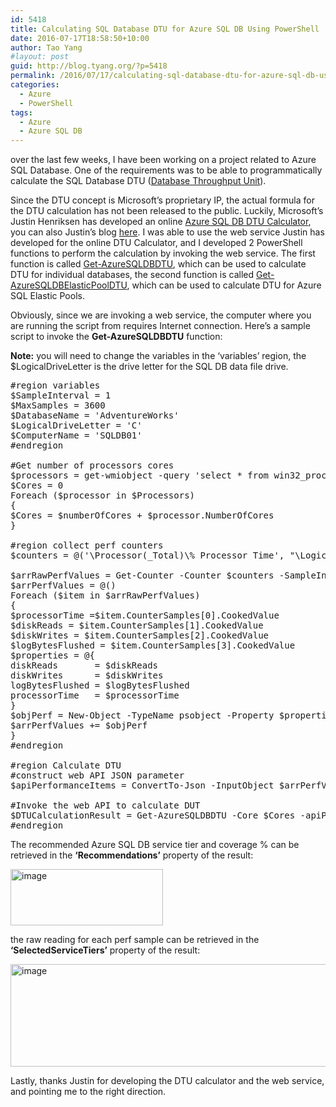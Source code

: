 ```yaml
---
id: 5418
title: Calculating SQL Database DTU for Azure SQL DB Using PowerShell
date: 2016-07-17T18:58:50+10:00
author: Tao Yang
#layout: post
guid: http://blog.tyang.org/?p=5418
permalink: /2016/07/17/calculating-sql-database-dtu-for-azure-sql-db-using-powershell/
categories:
  - Azure
  - PowerShell
tags:
  - Azure
  - Azure SQL DB
---
```

over the last few weeks, I have been working on a project related to Azure SQL Database. One of the requirements was to be able to programmatically calculate the SQL Database DTU (<a href="https://channel9.msdn.com/Series/Windows-Azure-Storage-SQL-Database-Tutorials/Scott-Klein-Video-02">Database Throughput Unit</a>).

Since the DTU concept is Microsoft’s proprietary IP, the actual formula for the DTU calculation has not been released to the public. Luckily, Microsoft’s Justin Henriksen has developed an online <a href="http://dtucalculator.azurewebsites.net/">Azure SQL DB DTU Calculator</a>, you can also Justin’s blog <a href="https://justinhenriksen.wordpress.com/2015/05/15/introducing-the-azure-sql-database-dtu-calculator/">here</a>. I was able to use the web service Justin has developed for the online DTU Calculator, and I developed 2 PowerShell functions to perform the calculation by invoking the web service. The first function is called <a href="https://github.com/tyconsulting/BlogPosts/blob/master/Azure/Get-AzureSQLDBDTU.ps1">Get-AzureSQLDBDTU</a>, which can be used to calculate DTU for individual databases, the second function is called <a href="https://github.com/tyconsulting/BlogPosts/blob/master/Azure/Get-AzureSQLDBElasticPoolDTU.ps1">Get-AzureSQLDBElasticPoolDTU</a>, which can be used to calculate DTU for Azure SQL Elastic Pools.

Obviously, since we are invoking a web service, the computer where you are running the script from requires Internet connection. Here’s a sample script to invoke the <strong>Get-AzureSQLDBDTU</strong> function:

<strong>Note:</strong> you will need to change the variables in the ‘variables’ region, the $LogicalDriveLetter is the drive letter for the SQL DB data file drive.
<pre language="PowerShell">#region variables
$SampleInterval = 1
$MaxSamples = 3600
$DatabaseName = 'AdventureWorks'
$LogicalDriveLetter = 'C'
$ComputerName = 'SQLDB01'
#endregion

#Get number of processors cores
$processors = get-wmiobject -query 'select * from win32_processor' -ComputerName $ComputerName
$Cores = 0
Foreach ($processor in $Processors)
{
$Cores = $numberOfCores + $processor.NumberOfCores
}

#region collect perf counters
$counters = @('\Processor(_Total)\% Processor Time', "\LogicalDisk($LogicalDriveLetter`:)\Disk Reads/sec", "\LogicalDisk($LogicalDriveLetter`:)\Disk Writes/sec", "\SQLServer:Databases($DatabaseName)\Log Bytes Flushed/sec")

$arrRawPerfValues = Get-Counter -Counter $counters -SampleInterval $SampleInterval -MaxSamples $MaxSamples -ComputerName $ComputerName
$arrPerfValues = @()
Foreach ($item in $arrRawPerfValues)
{
$processorTime =$item.CounterSamples[0].CookedValue
$diskReads = $item.CounterSamples[1].CookedValue
$diskWrites = $item.CounterSamples[2].CookedValue
$logBytesFlushed = $item.CounterSamples[3].CookedValue
$properties = @{
diskReads       = $diskReads
diskWrites      = $diskWrites
logBytesFlushed = $logBytesFlushed
processorTime   = $processorTime
}
$objPerf = New-Object -TypeName psobject -Property $properties
$arrPerfValues += $objPerf
}
#endregion

#region Calculate DTU
#construct web API JSON parameter
$apiPerformanceItems = ConvertTo-Json -InputObject $arrPerfValues

#Invoke the web API to calculate DUT
$DTUCalculationResult = Get-AzureSQLDBDTU -Core $Cores -apiPerformanceItems $apiPerformanceItems
#endregion
</pre>
The recommended Azure SQL DB service tier and coverage % can be retrieved in the <strong>‘Recommendations’</strong> property of the result:

<a href="http://blog.tyang.org/wp-content/uploads/2016/07/image.png"><img style="padding-top: 0px; padding-left: 0px; margin: 0px; padding-right: 0px; border: 0px;" title="image" src="http://blog.tyang.org/wp-content/uploads/2016/07/image_thumb.png" alt="image" width="244" height="90" border="0" /></a>

the raw reading for each perf sample can be retrieved in the <strong>‘SelectedServiceTiers’</strong> property of the result:

<a href="http://blog.tyang.org/wp-content/uploads/2016/07/image-1.png"><img style="padding-top: 0px; padding-left: 0px; padding-right: 0px; border: 0px;" title="image" src="http://blog.tyang.org/wp-content/uploads/2016/07/image_thumb-1.png" alt="image" width="689" height="164" border="0" /></a>

Lastly, thanks Justin for developing the DTU calculator and the web service, and pointing me to the right direction.